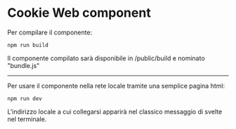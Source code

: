 # Cookie Web component
Per compilare il componente:
```
npm run build
```
Il componente compilato sarà disponibile in /public/build e nominato "bundle.js"

---

Per usare il componente nella rete locale tramite una semplice pagina html:
```
npm run dev
```
L'indirizzo locale a cui collegarsi apparirà nel classico messaggio di svelte nel terminale.
